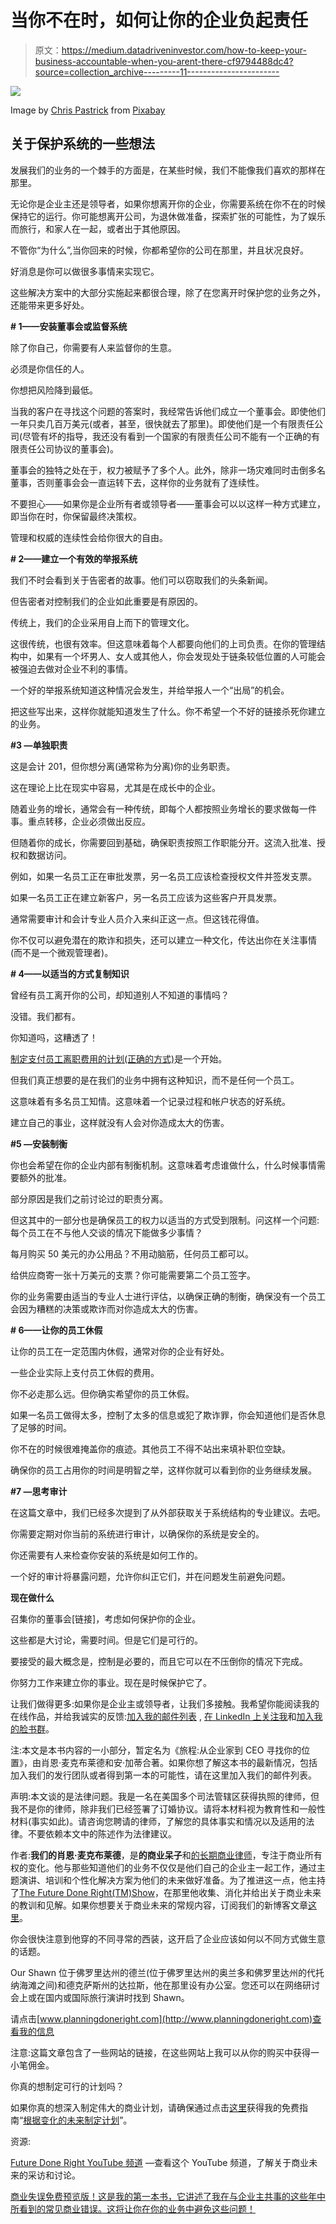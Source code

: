 # 当你不在时，如何让你的企业负起责任

> 原文：<https://medium.datadriveninvestor.com/how-to-keep-your-business-accountable-when-you-arent-there-cf9794488dc4?source=collection_archive---------11----------------------->

![](img/fbc0dc9bf11be1775c5e715e50452267.png)

Image by [Chris Pastrick](https://pixabay.com/users/cpastrick-35190/?utm_source=link-attribution&utm_medium=referral&utm_campaign=image&utm_content=1428230) from [Pixabay](https://pixabay.com/?utm_source=link-attribution&utm_medium=referral&utm_campaign=image&utm_content=1428230)

## **关于保护系统的一些想法**

发展我们的业务的一个棘手的方面是，在某些时候，我们不能像我们喜欢的那样在那里。

无论你是企业主还是领导者，如果你想离开你的企业，你需要系统在你不在的时候保持它的运行。你可能想离开公司，为退休做准备，探索扩张的可能性，为了娱乐而旅行，和家人在一起，或者出于其他原因。

不管你“为什么”,当你回来的时候，你都希望你的公司在那里，并且状况良好。

好消息是你可以做很多事情来实现它。

这些解决方案中的大部分实施起来都很合理，除了在您离开时保护您的业务之外，还能带来更多好处。

**# 1——安装董事会或监督系统**

除了你自己，你需要有人来监督你的生意。

必须是你信任的人。

你想把风险降到最低。

当我的客户在寻找这个问题的答案时，我经常告诉他们成立一个董事会。即使他们一年只卖几百万美元(或者，甚至，很快就去了那里)。即使他们是一个有限责任公司(尽管有坏的指导，我还没有看到一个国家的有限责任公司不能有一个正确的有限责任公司协议的董事会)。

董事会的独特之处在于，权力被赋予了多个人。此外，除非一场灾难同时击倒多名董事，否则董事会会一直运转下去，这样你的业务就有了连续性。

不要担心——如果你是企业所有者或领导者——董事会可以以这样一种方式建立，即当你在时，你保留最终决策权。

管理和权威的连续性会给你很大的自由。

**# 2——建立一个有效的举报系统**

我们不时会看到关于告密者的故事。他们可以窃取我们的头条新闻。

但告密者对控制我们的企业如此重要是有原因的。

传统上，我们的企业采用自上而下的管理文化。

这很传统，也很有效率。但这意味着每个人都要向他们的上司负责。在你的管理结构中，如果有一个坏男人、女人或其他人，你会发现处于链条较低位置的人可能会被强迫去做对企业不利的事情。

一个好的举报系统知道这种情况会发生，并给举报人一个“出局”的机会。

把这些写出来，这样你就能知道发生了什么。你不希望一个不好的链接杀死你建立的业务。

**#3 —单独职责**

这是会计 201，但你想分离(通常称为分离)你的业务职责。

这在理论上比在现实中容易，尤其是在成长中的企业。

随着业务的增长，通常会有一种传统，即每个人都按照业务增长的要求做每一件事。重点转移，企业必须做出反应。

但随着你的成长，你需要回到基础，确保职责按照工作职能分开。这流入批准、授权和数据访问。

例如，如果一名员工正在审批发票，另一名员工应该检查授权文件并签发支票。

如果一名员工正在建立新客户，另一名员工应该为这些客户开具发票。

通常需要审计和会计专业人员介入来纠正这一点。但这钱花得值。

你不仅可以避免潜在的欺诈和损失，还可以建立一种文化，传达出你在关注事情(而不是一个微观管理者)。

**# 4——以适当的方式复制知识**

曾经有员工离开你的公司，却知道别人不知道的事情吗？

没错。我们都有。

你知道吗，这糟透了！

[制定支付员工离职费用的计划(正确的方式)](https://medium.com/@McBrideForBus/paying-employees-to-leave-d9064d950266)是一个开始。

但我们真正想要的是在我们的业务中拥有这种知识，而不是任何一个员工。

这意味着有多名员工知情。这意味着一个记录过程和帐户状态的好系统。

建立自己的事业，这样就没有人会对你造成太大的伤害。

**#5 —安装制衡**

你也会希望在你的企业内部有制衡机制。这意味着考虑谁做什么，什么时候事情需要额外的批准。

部分原因是我们之前讨论过的职责分离。

但这其中的一部分也是确保员工的权力以适当的方式受到限制。问这样一个问题:每个员工在不与他人交谈的情况下能做多少事情？

每月购买 50 美元的办公用品？不用动脑筋，任何员工都可以。

给供应商寄一张十万美元的支票？你可能需要第二个员工签字。

你的业务需要由适当的专业人士进行评估，以确保正确的制衡，确保没有一个员工会因为糟糕的决策或欺诈而对你造成太大的伤害。

**# 6——让你的员工休假**

让你的员工在一定范围内休假，通常对你的企业有好处。

一些企业实际上支付员工休假的费用。

你不必走那么远。但你确实希望你的员工休假。

如果一名员工做得太多，控制了太多的信息或犯了欺诈罪，你会知道他们是否休息了足够的时间。

你不在的时候很难掩盖你的痕迹。其他员工不得不站出来填补职位空缺。

确保你的员工占用你的时间是明智之举，这样你就可以看到你的业务继续发展。

**#7 —思考审计**

在这篇文章中，我们已经多次提到了从外部获取关于系统结构的专业建议。去吧。

你需要定期对你当前的系统进行审计，以确保你的系统是安全的。

你还需要有人来检查你安装的系统是如何工作的。

一个好的审计将暴露问题，允许你纠正它们，并在问题发生前避免问题。

**现在做什么**

召集你的董事会[链接]，考虑如何保护你的企业。

这些都是大讨论，需要时间。但是它们是可行的。

要接受的最大概念是，控制是必要的，而且它可以在不压倒你的情况下完成。

你努力工作来建立你的事业。现在是时候保护它了。

让我们做得更多:如果你是企业主或领导者，让我们多接触。我希望你能阅读我的在线作品，并给我诚实的反馈:[加入我的邮件列表](https://mcbrideforbusiness.activehosted.com/f/10) , [在 LinkedIn 上关注我](http://www.linkedin.com/in/rshawnmcbride)和[加入我的脸书群](https://www.facebook.com/groups/BusinessLeadersWithVision/)。

注:本文是本书内容的一小部分，暂定名为《旅程:从企业家到 CEO 寻找你的位置》，由肖恩·麦克布莱德和安·加蒂合著。如果你想了解这本书的最新情况，包括加入我们的发行团队或者得到第一本的可能性，请在这里加入我们的邮件列表。

声明:本文谈的是法律问题。我是一名在美国多个司法管辖区获得执照的律师，但我不是你的律师，除非我们已经签署了订婚协议。请将本材料视为教育性和一般性材料(事实如此)。请咨询您聘请的律师，了解您的具体事实和情况以及适用的法律。不要依赖本文中的陈述作为法律建议。

作者:**我们的肖恩·麦克布莱德**，是**的商业呆子**和[的长期商业律师](http://mcbrideattorneys.com)，专注于商业所有权的变化。他与那些知道他们的业务不仅仅是他们自己的企业主一起工作，通过主题演讲、培训和个性化解决方案为他们的未来做好准备。为了推进这一点，他主持了[The Future Done Right(TM)Show](https://www.youtube.com/channel/UClGd3AzsfX3RjcK0rOY6fKQ?sub_confirmation=1)，在那里他收集、消化并给出关于商业未来的教训和见解。如果你想要关于商业未来的常规内容，订阅我们的新博客文章[这里](https://mcbrideforbusiness.activehosted.com/f/10)。

你会很快注意到他穿的不同寻常的西装，这开启了企业应该如何以不同方式做生意的话题。

Our Shawn 位于佛罗里达州的德兰(位于佛罗里达州的奥兰多和佛罗里达州的代托纳海滩之间)和德克萨斯州的达拉斯，他在那里设有办公室。您还可以在网络研讨会上或在国内或国际旅行演讲时找到 Shawn。

请点击[www.planningdoneright.com](http://www.planningdoneright.com)查看我的信息

注意:这篇文章包含了一些网站的链接，在这些网站上我可以从你的购买中获得一小笔佣金。

你真的想制定可行的计划吗？

如果你真的想深入制定伟大的商业计划，请确保通过点击[这里](http://planningdoneright.com/freechangebook/)获得我的免费指南“[根据变化的未来制定计划](http://planningdoneright.com/freechangebook/)”。

资源:

[Future Done Right YouTube 频道](https://www.youtube.com/channel/UClGd3AzsfX3RjcK0rOY6fKQ?sub_confirmation=1) —查看这个 YouTube 频道，了解关于商业未来的采访和讨论。

[商业失误免费预览版！这是我的第一本书，它讲述了我在与企业主共事的这些年中所看到的常见商业错误。这将让你在你的业务中避免这些问题！](http://planningdoneright.com/freebb/)
